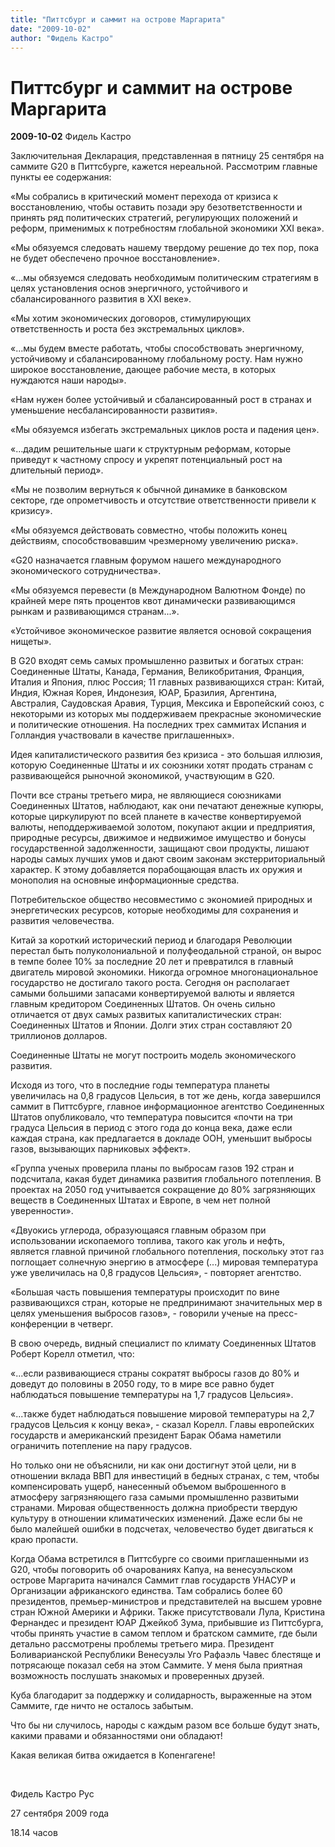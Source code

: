 ```yaml
---
title: "Питтсбург и саммит на острове Маргарита"
date: "2009-10-02"
author: "Фидель Кастро"
---
```


# Питтсбург и саммит на острове Маргарита

**2009-10-02** Фидель Кастро

Заключительная Декларация, представленная в пятницу 25 сентября на саммите G20 в Питтсбурге, кажется нереальной. Рассмотрим главные пункты ее содержания:

«Мы собрались в критический момент перехода от кризиса к восстановлению, чтобы оставить позади эру безответственности и принять ряд политических стратегий, регулирующих положений и реформ, применимых к потребностям глобальной экономики XXI века».

«Мы обязуемся следовать нашему твердому решение до тех пор, пока не будет обеспечено прочное восстановление».

«...мы обязуемся следовать необходимым политическим стратегиям в целях установления основ энергичного, устойчивого и сбалансированного развития в XXI веке».

«Мы хотим экономических договоров, стимулирующих ответственность и роста без экстремальных циклов».

«...мы будем вместе работать, чтобы способствовать энергичному, устойчивому и сбалансированному глобальному росту. Нам нужно широкое восстановление, дающее рабочие места, в которых нуждаются наши народы».

«Нам нужен более устойчивый и сбалансированный рост в странах и уменьшение несбалансированности развития».

«Мы обязуемся избегать экстремальных циклов роста и падения цен».

«...дадим решительные шаги к структурным реформам, которые приведут к частному спросу и укрепят потенциальный рост на длительный период».

«Мы не позволим вернуться к обычной динамике в банковском секторе, где опрометчивость и отсутствие ответственности привели к кризису».

«Мы обязуемся действовать совместно, чтобы положить конец действиям, способствовавшим чрезмерному увеличению риска».

«G20 назначается главным форумом нашего международного экономического сотрудничества».

«Мы обязуемся перевести (в Международном Валютном Фонде) по крайней мере пять процентов квот динамически развивающимся рынкам и развивающимся странам...».

«Устойчивое экономическое развитие является основой сокращения нищеты».

В G20 входят семь самых промышленно развитых и богатых стран: Соединенные Штаты, Канада, Германия, Великобритания, Франция, Италия и Япония, плюс Россия; 11 главных развивающихся стран: Китай, Индия, Южная Корея, Индонезия, ЮАР, Бразилия, Аргентина, Австралия, Саудовская Аравия, Турция, Мексика и Европейский союз, с некоторыми из которых мы поддерживаем прекрасные экономические и политические отношения. На последних трех саммитах Испания и Голландия участвовали в качестве приглашенных».

Идея капиталистического развития без кризиса - это большая иллюзия, которую Соединенные Штаты и их союзники хотят продать странам с развивающейся рыночной экономикой, участвующим в G20.

Почти все страны третьего мира, не являющиеся союзниками Соединенных Штатов, наблюдают, как они печатают денежные купюры, которые циркулируют по всей планете в качестве конвертируемой валюты, неподдерживаемой золотом, покупают акции и предприятия, природные ресурсы, движимое и недвижимое имущество и бонусы государственной задолженности, защищают свои продукты, лишают народы самых лучших умов и дают своим законам экстерриториальный характер. К этому добавляется порабощающая власть их оружия и монополия на основные информационные средства.

Потребительское общество несовместимо с экономией природных и энергетических ресурсов, которые необходимы для сохранения и развития человечества.

Китай за короткий исторический период и благодаря Революции перестал быть полуколониальной и полуфеодальной страной, он вырос в темпе более 10% за последние 20 лет и превратился в главный двигатель мировой экономики. Никогда огромное многонациональное государство не достигало такого роста. Сегодня он располагает самыми большими запасами конвертируемой валюты и является главным кредитором Соединенных Штатов. Он очень сильно отличается от двух самых развитых капиталистических стран: Соединенных Штатов и Японии. Долги этих стран составляют 20 триллионов долларов.

Соединенные Штаты не могут построить модель экономического развития.

Исходя из того, что в последние годы температура планеты увеличилась на 0,8 градусов Цельсия, в тот же день, когда завершился саммит в Питтсбурге, главное информационное агентство Соединенных Штатов опубликовало, что температура повысится «почти на три градуса Цельсия в период с этого года до конца века, даже если каждая страна, как предлагается в докладе ООН, уменьшит выбросы газов, вызывающих парниковых эффект».

«Группа ученых проверила планы по выбросам газов 192 стран и подсчитала, какая будет динамика развития глобального потепления. В проектах на 2050 год учитывается сокращение до 80% загрязняющих веществ в Соединенных Штатах и Европе, в чем нет полной уверенности».

«Двуокись углерода, образующаяся главным образом при использовании ископаемого топлива, такого как уголь и нефть, является главной причиной глобального потепления, поскольку этот газ поглощает солнечную энергию в атмосфере (...) мировая температура уже увеличилась на 0,8 градусов Цельсия», - повторяет агентство.

«Большая часть повышения температуры происходит по вине развивающихся стран, которые не предпринимают значительных мер в целях уменьшения выбросов газов», - говорили ученые на пресс-конференции в четверг.

В свою очередь, видный специалист по климату Соединенных Штатов Роберт Корелл отметил, что:

«...если развивающиеся страны сократят выбросы газов до 80% и доведут до половины в 2050 году, то в мире все равно будет наблюдаться повышение температуры на 1,7 градусов Цельсия».

«...также будет наблюдаться повышение мировой температуры на 2,7 градусов Цельсия к концу века», - сказал Корелл. Главы европейских государств и американский президент Барак Обама наметили ограничить потепление на пару градусов.

Но только они не объяснили, ни как они достигнут этой цели, ни в отношении вклада ВВП для инвестиций в бедных странах, с тем, чтобы компенсировать ущерб, нанесенный объемом выброшенного в атмосферу загрязняющего газа самыми промышленно развитыми странами. Мировая общественность должна приобрести твердую культуру в отношении климатических изменений. Даже если бы не было малейшей ошибки в подсчетах, человечество будет двигаться к краю пропасти.

Когда Обама встретился в Питтсбурге со своими приглашенными из G20, чтобы поговорить об очарованиях Капуа, на венесуэльском острове Маргарита начинался Саммит глав государств УНАСУР и Организации африканского единства. Там собрались более 60 президентов, премьер-министров и представителей на высшем уровне стран Южной Америки и Африки. Также присутствовали Лула, Кристина Фернандес и президент ЮАР Джейкоб Зума, прибывшие из Питтсбурга, чтобы принять участие в самом теплом и братском саммите, где были детально рассмотрены проблемы третьего мира. Президент Боливарианской Республики Венесуэлы Уго Рафаэль Чавес блестяще и потрясающе показал себя на этом Саммите. У меня была приятная возможность послушать знакомых и проверенных друзей.

Куба благодарит за поддержку и солидарность, выраженные на этом Саммите, где ничто не осталось забытым.

Что бы ни случилось, народы с каждым разом все больше будут знать, какими правами и обязанностями они обладают!

Какая великая битва ожидается в Копенгагене!

 

Фидель Кастро Рус

27 сентября 2009 года

18.14 часов
